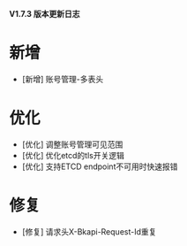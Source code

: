 **V1.7.3 版本更新日志**

# 新增

- [新增] 账号管理-多表头

# 优化
- [优化] 调整账号管理可见范围
- [优化] 优化etcd的tls开关逻辑
- [优化] 支持ETCD endpoint不可用时快速报错

# 修复

- [修复] 请求头X-Bkapi-Request-Id重复